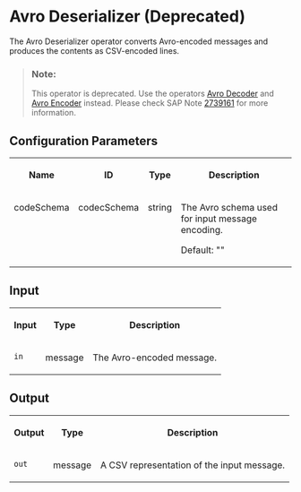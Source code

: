 <!-- loioc265c32164c14f6ca0bcd820f3b9e333 -->

# Avro Deserializer \(Deprecated\)

The Avro Deserializer operator converts Avro-encoded messages and produces the contents as CSV-encoded lines.



> ### Note:  
> This operator is deprecated. Use the operators [Avro Decoder](avro-decoder-1509d8f.md) and [Avro Encoder](avro-encoder-1676e87.md) instead. Please check SAP Note [2739161](https://me.sap.com/notes/2739161) for more information.



<a name="loioc265c32164c14f6ca0bcd820f3b9e333__section_sq1_nf3_vdb"/>

## Configuration Parameters


<table>
<tr>
<th valign="top">

Name

</th>
<th valign="top">

ID

</th>
<th valign="top">

Type

</th>
<th valign="top">

Description

</th>
</tr>
<tr>
<td valign="top">

codeSchema

</td>
<td valign="top">

codecSchema

</td>
<td valign="top">

string

</td>
<td valign="top">

The Avro schema used for input message encoding.

Default: ""

</td>
</tr>
</table>



<a name="loioc265c32164c14f6ca0bcd820f3b9e333__section_knq_5f3_vdb"/>

## Input


<table>
<tr>
<th valign="top">

Input

</th>
<th valign="top">

Type

</th>
<th valign="top">

Description

</th>
</tr>
<tr>
<td valign="top">

`in` 

</td>
<td valign="top">

message

</td>
<td valign="top">

The Avro-encoded message.

</td>
</tr>
</table>



<a name="loioc265c32164c14f6ca0bcd820f3b9e333__section_swc_cg3_vdb"/>

## Output


<table>
<tr>
<th valign="top">

Output

</th>
<th valign="top">

Type

</th>
<th valign="top">

Description

</th>
</tr>
<tr>
<td valign="top">

`out` 

</td>
<td valign="top">

message

</td>
<td valign="top">

A CSV representation of the input message.

</td>
</tr>
</table>

